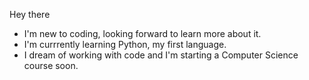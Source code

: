 Hey there
- I'm new to coding, looking forward to learn more about it.
- I'm currrently learning Python, my first language.
- I dream of working with code and I'm starting a Computer Science course soon.
